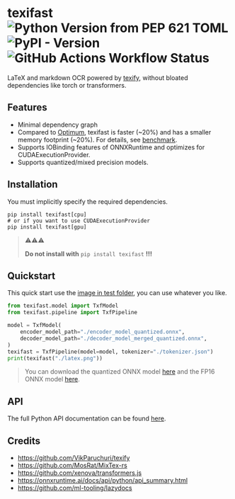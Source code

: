 # texifast ![Python Version from PEP 621 TOML](https://img.shields.io/python/required-version-toml?tomlFilePath=https%3A%2F%2Fraw.githubusercontent.com%2FSped0n%2Ftexifast%2Fmain%2Fpyproject.toml) ![PyPI - Version](https://img.shields.io/pypi/v/texifast) ![GitHub Actions Workflow Status](https://img.shields.io/github/actions/workflow/status/Sped0n/texifast/pytest.yml?label=pytest)

LaTeX and markdown OCR powered by [texify](https://github.com/VikParuchuri/texify), without bloated dependencies like torch or transformers.

## Features

- Minimal dependency graph
- Compared to [Optimum](https://github.com/huggingface/optimum), texifast is faster (~20%) and has a smaller memory footprint (~20%). For details, see [benchmark](https://github.com/Sped0n/texifast/tree/main/benchmark).
- Supports IOBinding features of ONNXRuntime and optimizes for CUDAExecutionProvider.
- Supports quantized/mixed precision models.

## Installation

You must implicitly specify the required dependencies.

```
pip install texifast[cpu]
# or if you want to use CUDAExecutionProvider
pip install texifast[gpu]
```

> ⚠️⚠️⚠️
>
> **Do not install with** `pip install texifast` **!!!**

## Quickstart

This quick start use the [image in test folder](https://raw.githubusercontent.com/Sped0n/texifast/main/tests/latex.png), you can use whatever you like.

```python
from texifast.model import TxfModel
from texifast.pipeline import TxfPipeline

model = TxfModel(
    encoder_model_path="./encoder_model_quantized.onnx",
    decoder_model_path="./decoder_model_merged_quantized.onnx",
)
texifast = TxfPipeline(model=model, tokenizer="./tokenizer.json")
print(texifast("./latex.png"))
```

> You can download the quantized ONNX model [here](https://huggingface.co/Spedon/texify-quantized-onnx/tree/main) and the FP16 ONNX model [here](https://huggingface.co/Spedon/texify-fp16-onnx/tree/main).

## API

The full Python API documentation can be found [here](https://github.com/Sped0n/texifast/tree/main/docs).

## Credits

- https://github.com/VikParuchuri/texify
- https://github.com/MosRat/MixTex-rs
- https://github.com/xenova/transformers.js
- https://onnxruntime.ai/docs/api/python/api_summary.html
- https://github.com/ml-tooling/lazydocs
